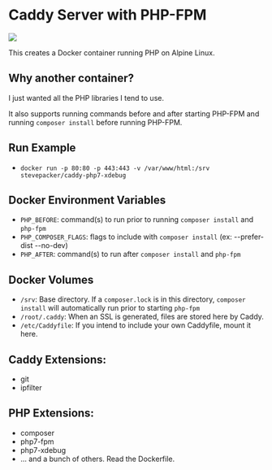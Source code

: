 # Caddy Server with PHP-FPM

[![](https://images.microbadger.com/badges/image/stevepacker/caddy-php7-xdebug.svg)](https://microbadger.com/images/stevepacker/caddy-php7-xdebug "Get your own image badge on microbadger.com")

This creates a Docker container running PHP on Alpine Linux.

## Why another container?  

I just wanted all the PHP libraries I tend to use.

It also supports running commands before and after starting PHP-FPM and running 
`composer install` before running PHP-FPM.

## Run Example

- `docker run -p 80:80 -p 443:443 -v /var/www/html:/srv stevepacker/caddy-php7-xdebug`


## Docker Environment Variables

- `PHP_BEFORE`: command(s) to run prior to running `composer install` and `php-fpm`
- `PHP_COMPOSER_FLAGS`: flags to include with `composer install` (ex: --prefer-dist --no-dev)
- `PHP_AFTER`: command(s) to run after `composer install` and `php-fpm`

## Docker Volumes

- `/srv`: Base directory.  If a `composer.lock` is in this directory, 
    `composer install` will automatically run prior to starting `php-fpm`
- `/root/.caddy`: When an SSL is generated, files are stored here by Caddy.
- `/etc/Caddyfile`: If you intend to include your own Caddyfile, mount it here.

## Caddy Extensions:

- git
- ipfilter

## PHP Extensions:

- composer
- php7-fpm
- php7-xdebug
- ... and a bunch of others.  Read the Dockerfile.
